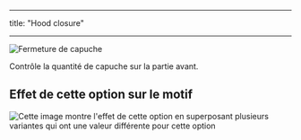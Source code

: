 - - -
title: "Hood closure"
- - -

![Fermeture de capuche](./hoodclosure.svg)

Contrôle la quantité de capuche sur la partie avant.

## Effet de cette option sur le motif

![Cette image montre l'effet de cette option en superposant plusieurs variantes qui ont une valeur différente pour cette option](huey_hoodclosure_sample.svg "Effect of this option on the pattern")
